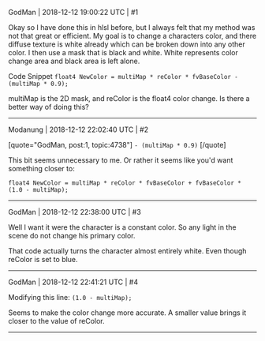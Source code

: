 GodMan | 2018-12-12 19:00:22 UTC | #1

Okay so I have done this in hlsl before, but I always felt that my method was not that great or efficient. My goal is to change a characters color, and there diffuse texture is white already which can be broken down into any other color. I then use a mask that is black and white. White represents color change area and black area is left alone.

Code Snippet
`float4 NewColor = multiMap * reColor * fvBaseColor - (multiMap * 0.9);`

multiMap is the 2D mask, and reColor is the float4 color change. Is there a better way of doing this?

-------------------------

Modanung | 2018-12-12 22:02:40 UTC | #2

[quote="GodMan, post:1, topic:4738"]
`- (multiMap * 0.9)`
[/quote]

This bit seems unnecessary to me.
Or rather it seems like you'd want something closer to:
```
float4 NewColor = multiMap * reColor * fvBaseColor + fvBaseColor * (1.0 - multiMap);
```

-------------------------

GodMan | 2018-12-12 22:38:00 UTC | #3

Well I want it were the character is a constant color. So any light in the scene do not change his primary color.

That code actually turns the character almost entirely white. Even though reColor is set to blue.

-------------------------

GodMan | 2018-12-12 22:41:21 UTC | #4

Modifying this line: `(1.0 - multiMap);`

Seems to make the color change more accurate. A smaller value brings it closer to the value of reColor.

-------------------------

